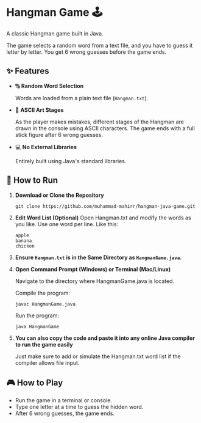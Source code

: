 # Hangman Game 🕹️

A classic Hangman game built in Java.

The game selects a random word from a text file, and you have to guess it letter by letter. You get 6 wrong guesses before the game ends.

## ✨ Features

- 🔠 **Random Word Selection**

  Words are loaded from a plain text file (`Hangman.txt`).

- 🎨 **ASCII Art Stages**  

  As the player makes mistakes, different stages of the Hangman are drawn in the console using ASCII characters. The game ends with a full stick figure after 6 wrong guesses.

- 💻 **No External Libraries**  

  Entirely built using Java's standard libraries.

## 🚀 How to Run

1. **Download or Clone the Repository**
   ```
   git clone https://github.com/muhammad-mahirr/hangman-java-game.git
   
2. **Edit Word List (Optional)**
   Open Hangman.txt and modify the words as you like. Use one word per line. Like this:
   ```
   apple
   banana
   chicken
   ```
3. **Ensure `Hangman.txt` is in the Same Directory as `HangmanGame.java`.**
4. **Open Command Prompt (Windows) or Terminal (Mac/Linux)**

   Navigate to the directory where HangmanGame.java is located.

   Compile the program:
   ```
   javac HangmanGame.java
   ```
   Run the program:
   ```
   java HangmanGame
   ```
5. **You can also copy the code and paste it into any online Java compiler to run the game easily**

   Just make sure to add or simulate the Hangman.txt word list if the compiler allows file input.   

## 🎮 How to Play

- Run the game in a terminal or console.
- Type one letter at a time to guess the hidden word.
- After 6 wrong guesses, the game ends.


